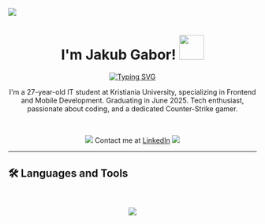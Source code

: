   ![](https://komarev.com/ghpvc/?username=JakubGabor&color=lightgray)
<div align="center"> 
  <h1>
    I'm Jakub Gabor!
  <img width ="50" src="https://camo.githubusercontent.com/d552948e7884c41fde2d32b9221d79f0df2076c7d824aaab954ca93f53d95884/68747470733a2f2f6d656469612e67697068792e636f6d2f6d656469612f6876524a434c467a6361737252346961377a2f67697068792e676966" />
  </h1>
  
 <a href="https://git.io/typing-svg"><img src="https://readme-typing-svg.demolab.com?font=Poppins&duration=3000&pause=2000&color=EBEBEB&center=true&vCenter=true&width=435&lines=%F0%9F%96%A5%EF%B8%8F+Front+End+Developer+%F0%9F%96%A5%EF%B8%8F;%F0%9F%94%AB+Counter+Strike+Enthusiast+%F0%9F%94%AB;%F0%9F%92%A1Quick+%26+Effective+%40+Gaining+Knowledge%F0%9F%92%A1" alt="Typing SVG" /></a>

 <p>
   I'm a 27-year-old IT student at Kristiania University, specializing in Frontend and Mobile Development. Graduating in June 2025. Tech enthusiast, passionate about coding, and a dedicated Counter-Strike gamer.
 </p>
 <br/>
 <p>
   <img src="https://skillicons.dev/icons?i=linkedin" />
   Contact me at <a href="https://www.linkedin.com/in/jakub-gabor/">LinkedIn</a>
   <img src="https://skillicons.dev/icons?i=linkedin" />
 </p>
</div>
<hr>

## 🛠️ Languages and Tools

<br>

<p align="center">
  <img src="https://skillicons.dev/icons?i=html,css,bootstrap,js,ts,react,swift,figma,mysql,unity,github" />
</p>

<!--
**JakubGabor/JakubGabor** is a ✨ _special_ ✨ repository because its `README.md` (this file) appears on your GitHub profile.

Here are some ideas to get you started:

- 🔭 I’m currently working on ...
- 🌱 I’m currently learning ...
- 👯 I’m looking to collaborate on ...
- 🤔 I’m looking for help with ...
- 💬 Ask me about ...
- 📫 How to reach me: ...
- 😄 Pronouns: ...
- ⚡ Fun fact: ...
-->
